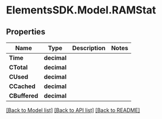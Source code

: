 # ElementsSDK.Model.RAMStat

## Properties

Name | Type | Description | Notes
------------ | ------------- | ------------- | -------------
**Time** | **decimal** |  | 
**CTotal** | **decimal** |  | 
**CUsed** | **decimal** |  | 
**CCached** | **decimal** |  | 
**CBuffered** | **decimal** |  | 

[[Back to Model list]](../#documentation-for-models) [[Back to API list]](../#documentation-for-api-endpoints) [[Back to README]](../)

